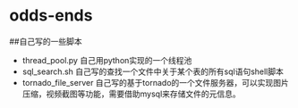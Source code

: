 # odds-ends
##自己写的一些脚本

* thread_pool.py      自己用python实现的一个线程池
* sql_search.sh       自己写的查找一个文件中关于某个表的所有sql语句shell脚本
* tornado_file_server 自己写的基于tornado的一个文件服务器，可以实现图片压缩，视频截图等功能，需要借助mysql来存储文件的元信息。
